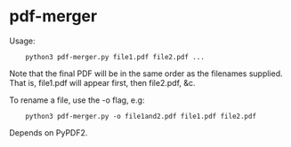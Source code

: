 # pdf-merger

Usage: 
```
    python3 pdf-merger.py file1.pdf file2.pdf ...
```

Note that the final PDF will be in the same order as the filenames supplied.
That is, file1.pdf will appear first, then file2.pdf, &c.

To rename a file, use the -o flag, e.g:
```
    python3 pdf-merger.py -o file1and2.pdf file1.pdf file2.pdf
```

Depends on PyPDF2.
